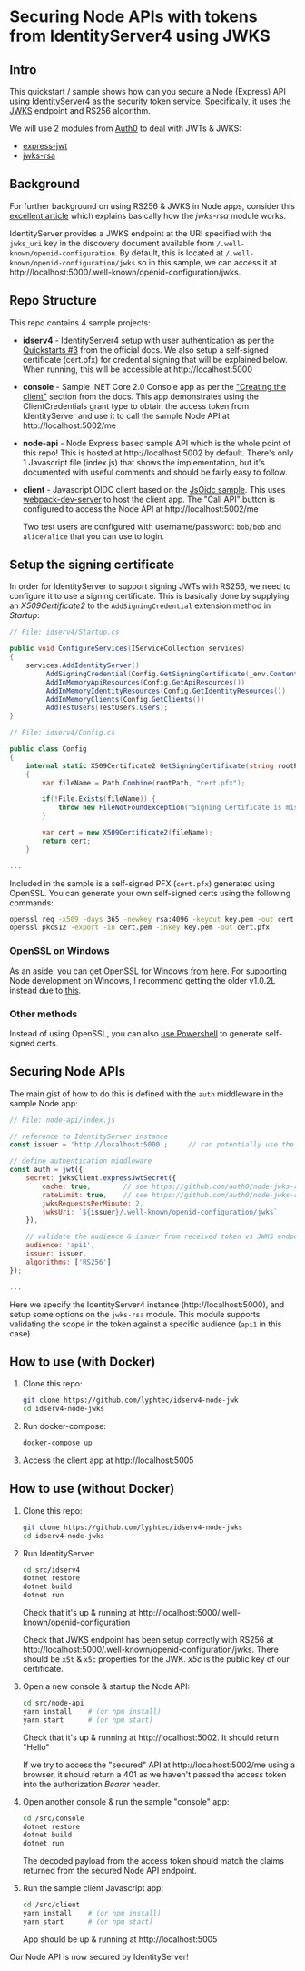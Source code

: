 # Securing Node APIs with tokens from IdentityServer4 using JWKS

## Intro

This quickstart / sample shows how can you secure a Node (Express) API using [IdentityServer4](http://identityserver.io/) as the security token service.
Specifically, it uses the [JWKS](https://auth0.com/docs/jwks) endpoint and RS256 algorithm.

We will use 2 modules from [Auth0](https://auth0.com/) to deal with JWTs & JWKS:

- [express-jwt](https://github.com/auth0/express-jwt)
- [jwks-rsa](https://github.com/auth0/node-jwks-rsa)


## Background

For further background on using RS256 & JWKS in Node apps, consider this [excellent article](https://auth0.com/blog/navigating-rs256-and-jwks/) which explains basically how the _jwks-rsa_ module works.

IdentityServer provides a JWKS endpoint at the URI specified with the `jwks_uri` key in the discovery document available from `/.well-known/openid-configuration`. By default, this is located at `/.well-known/openid-configuration/jwks` so in this sample, we can access it at http://localhost:5000/.well-known/openid-configuration/jwks.

## Repo Structure

This repo contains 4 sample projects:

- **idserv4** - IdentityServer4 setup with user authentication as per the [Quickstarts #3](https://identityserver4.readthedocs.io/en/release/quickstarts/3_interactive_login.html) from the official docs. We also setup a self-signed certificate (cert.pfx) for credential signing that will be explained below. When running, this will be accessible at http://localhost:5000 
- **console** - Sample .NET Core 2.0 Console app as per the ["Creating the client"](https://identityserver4.readthedocs.io/en/release/quickstarts/1_client_credentials.html#creating-the-client) section from the docs.  This app demonstrates using the ClientCredentials grant type to obtain the access token from IdentityServer and use it to call the sample Node API at http://localhost:5002/me
- **node-api** - Node Express based sample API which is the whole point of this repo!  This is hosted at http://localhost:5002 by default.  There's only 1 Javascript file (index.js) that shows the implementation, but it's documented with useful comments and should be fairly easy to follow.
- **client** - Javascript OIDC client based on the [JsOidc sample](https://github.com/IdentityServer/IdentityServer4.Samples/tree/release/Clients/src/JsOidc). This uses [webpack-dev-server](https://webpack.github.io/docs/webpack-dev-server.html) to host the client app.  The "Call API" button is configured to access the Node API at http://localhost:5002/me

  Two test users are configured with username/password: `bob/bob` and `alice/alice` that you can use to login.

## Setup the signing certificate

In order for IdentityServer to support signing JWTs with RS256, we need to configure it to use a signing certificate. This is basically done by supplying an _X509Certificate2_ to the `AddSigningCredential` extension method in _Startup_:

```C#
// File: idserv4/Startup.cs

public void ConfigureServices(IServiceCollection services)
{
    services.AddIdentityServer()
        .AddSigningCredential(Config.GetSigningCertificate(_env.ContentRootPath))
        .AddInMemoryApiResources(Config.GetApiResources())
        .AddInMemoryIdentityResources(Config.GetIdentityResources())
        .AddInMemoryClients(Config.GetClients())
        .AddTestUsers(TestUsers.Users);
}
```

```C#
// File: idserv4/Config.cs

public class Config
{
    internal static X509Certificate2 GetSigningCertificate(string rootPath)
    {
        var fileName = Path.Combine(rootPath, "cert.pfx");

        if(!File.Exists(fileName)) {
            throw new FileNotFoundException("Signing Certificate is missing!");
        }

        var cert = new X509Certificate2(fileName);
        return cert;
    }

...
```

Included in the sample is a self-signed PFX (`cert.pfx`) generated using OpenSSL.  You can generate your own self-signed certs using the following commands:

```bash
openssl req -x509 -days 365 -newkey rsa:4096 -keyout key.pem -out cert.pem
openssl pkcs12 -export -in cert.pem -inkey key.pem -out cert.pfx
```

### OpenSSL on Windows

As an aside, you can get OpenSSL for Windows [from here](http://slproweb.com/products/Win32OpenSSL.html). For supporting Node development on Windows, I recommend getting the older v1.0.2L instead due to [this](https://stackoverflow.com/questions/38968884/link-fatal-error-lnk1181cannot-open-input-file-c-openssl-win64-lib-libeay32/39270114#39270114).

### Other methods

Instead of using OpenSSL, you can also [use Powershell](https://www.petri.com/create-self-signed-certificate-using-powershell) to generate self-signed certs.


## Securing Node APIs

The main gist of how to do this is defined with the `auth` middleware in the sample Node app:

```javascript
// File: node-api/index.js

// reference to IdentityServer instance
const issuer = 'http://localhost:5000';     // can potentially use the "iss" claim from the access token instead

// define authentication middleware
const auth = jwt({
    secret: jwksClient.expressJwtSecret({
        cache: true,        // see https://github.com/auth0/node-jwks-rsa#caching
        rateLimit: true,    // see https://github.com/auth0/node-jwks-rsa#rate-limiting
        jwksRequestsPerMinute: 2,
        jwksUri: `${issuer}/.well-known/openid-configuration/jwks`      // we are hardcoding the default location of the JWKS Uri here - but another approach is to get the value from the discovery endpoint
    }),

    // validate the audience & issuer from received token vs JWKS endpoint
    audience: 'api1',
    issuer: issuer,
    algorithms: ['RS256']
});

...
```
Here we specify the IdentityServer4 instance (http://localhost:5000), and setup some options on the `jwks-rsa` module. This module supports validating the scope in the token against a specific audience (`api1` in this case).

## How to use (with Docker)

1. Clone this repo:
    ```bash
    git clone https://github.com/lyphtec/idserv4-node-jwk
    cd idserv4-node-jwks
    ```
1. Run docker-compose:
    ```bash
    docker-compose up
    ```
1. Access the client app at http://localhost:5005

## How to use (without Docker)

1. Clone this repo:
    ```bash
    git clone https://github.com/lyphtec/idserv4-node-jwks
    cd idserv4-node-jwks
    ```
1. Run IdentityServer:
    ```bash
    cd src/idserv4
    dotnet restore
    dotnet build
    dotnet run
    ```
    Check that it's up & running at http://localhost:5000/.well-known/openid-configuration

    Check that JWKS endpoint has been setup correctly with RS256 at http://localhost:5000/.well-known/openid-configuration/jwks.  There should be `x5t` & `x5c` properties for the JWK. _x5c_ is the public key of our certificate.
1. Open a new console & startup the Node API:
    ```bash
    cd src/node-api
    yarn install    # (or npm install)
    yarn start      # (or npm start)
    ```
    Check that it's up & running at http://localhost:5002.  It should return "Hello"

    If we try to access the "secured" API at http://localhost:5002/me using a browser, it should return a 401 as we haven't passed the access token into the authorization _Bearer_ header.
1. Open another console & run the sample "console" app:
    ```bash
    cd /src/console
    dotnet restore
    dotnet build
    dotnet run
    ```
    The decoded payload from the access token should match the claims returned from the secured Node API endpoint.
1. Run the sample client Javascript app:
    ```bash
    cd /src/client
    yarn install    # (or npm install)
    yarn start      # (or npm start)
    ```
    App should be up & running at http://localhost:5005

Our Node API is now secured by IdentityServer!

